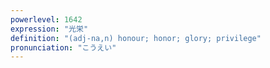 ```yaml
---
powerlevel: 1642
expression: "光栄"
definition: "(adj-na,n) honour; honor; glory; privilege"
pronunciation: "こうえい"
---
```

